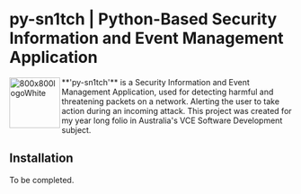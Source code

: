 # py-sn1tch | Python-Based Security Information and Event Management Application
<img align="left" width="90" height="90" alt="800x800logoWhite" src="https://github.com/user-attachments/assets/a465d242-a0e7-47c2-b58a-ff0c39ac4976" />
**'py-sn1tch'** is a Security Information and Event Management Application, used for detecting harmful and threatening packets on a network. Alerting the user to take action during an incoming attack.
This project was created for my year long folio in Australia's VCE Software Development subject.

## Installation
To be completed.

